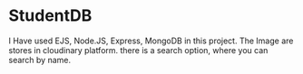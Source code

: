 # StudentDB

I Have used EJS, Node.JS, Express, MongoDB in this project. The Image are stores in cloudinary platform.
there is a search option, where you can search by name.
